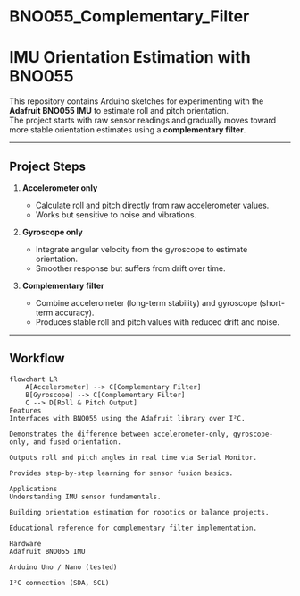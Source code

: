 # BNO055_Complementary_Filter
# IMU Orientation Estimation with BNO055

This repository contains Arduino sketches for experimenting with the **Adafruit BNO055 IMU** to estimate roll and pitch orientation.  
The project starts with raw sensor readings and gradually moves toward more stable orientation estimates using a **complementary filter**.

---

## Project Steps

1. **Accelerometer only**  
   - Calculate roll and pitch directly from raw accelerometer values.  
   - Works but sensitive to noise and vibrations.

2. **Gyroscope only**  
   - Integrate angular velocity from the gyroscope to estimate orientation.  
   - Smoother response but suffers from drift over time.

3. **Complementary filter**  
   - Combine accelerometer (long-term stability) and gyroscope (short-term accuracy).  
   - Produces stable roll and pitch values with reduced drift and noise.

---

## Workflow

```mermaid
flowchart LR
    A[Accelerometer] --> C[Complementary Filter]
    B[Gyroscope] --> C[Complementary Filter]
    C --> D[Roll & Pitch Output]
Features
Interfaces with BNO055 using the Adafruit library over I²C.

Demonstrates the difference between accelerometer-only, gyroscope-only, and fused orientation.

Outputs roll and pitch angles in real time via Serial Monitor.

Provides step-by-step learning for sensor fusion basics.

Applications
Understanding IMU sensor fundamentals.

Building orientation estimation for robotics or balance projects.

Educational reference for complementary filter implementation.

Hardware
Adafruit BNO055 IMU

Arduino Uno / Nano (tested)

I²C connection (SDA, SCL)

